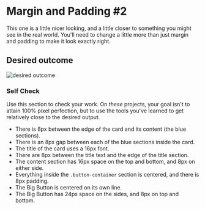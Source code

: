 # Margin and Padding #2

This one is a little nicer looking, and a little closer to something you might see in the real world. You'll need to change a little more than just margin and padding to make it look exactly right.

## Desired outcome
![desired outcome](./desired-outcome.png)

### Self Check
Use this section to check your work. On _these_ projects, your goal isn't to attain 100% pixel perfection, but to use the tools you've learned to get relatively close to the desired output.

* There is 8px between the edge of the card and its content (the blue sections).
* There is an 8px gap between each of the blue sections inside the card.
* The title of the card uses a 16px font.
* There are 8px between the title text and the edge of the title section.
* The content section has 16px space on the top and bottom, and 8px on either side.
* Everything inside the `.button-container` section is centered, and there is 8px padding.
* The Big Button is centered on its own line.
* The Big Button has 24px space on the sides, and 8px on top and bottom.
